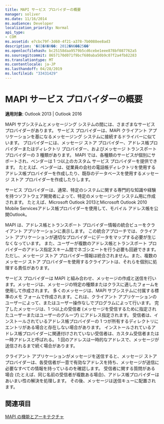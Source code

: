```yaml
---
title: MAPI サービス プロバイダーの概要
manager: soliver
ms.date: 11/16/2014
ms.audience: Developer
localization_priority: Normal
api_type:
- COM
ms.assetid: e7cbc79f-3d60-4f21-a378-7b0088ee8ad3
description: '�ŏI�X�V��: 2012�N6��25��'
ms.openlocfilehash: bc25158daa9579b5cd6cebe1eee878bf087762a5
ms.sourcegitcommit: 8657170d071f9bcf680aba50b9c07f2a4fb82283
ms.translationtype: MT
ms.contentlocale: ja-JP
ms.lasthandoff: 04/28/2019
ms.locfileid: "33431429"
---
```

# <a name="mapi-service-provider-overview"></a>MAPI サービス プロバイダーの概要

  
  
**適用対象**: Outlook 2013 | Outlook 2016 
  
MAPI サブシステムとメッセージング システムの間には、さまざまなサービス プロバイダーがあります。 サービス プロバイダーは、MAPI クライアント アプリケーションを基になるメッセージング システムに接続するドライバーに似ています。 プロバイダーには、メッセージ ストア プロバイダー、アドレス帳プロバイダーまたはディレクトリ プロバイダー、およびメッセージ トランスポート プロバイダーの 3 種類があります。 MAPI では、各種類のサービスが個別にサポートされ、ベンダーは 1 つ以上のカスタム サービス プロバイダーを提供できます。 たとえば、ベンダーは、従業員の会社の電話帳ディレクトリを使用するアドレス帳プロバイダーを作成したり、既存のデータベースを使用するメッセージ ストア プロバイダーを作成したりします。
  
サービス プロバイダーは、通常、特定のシステムに関する専門的な知識や経験を持つソフトウェア開発者によって、特定のメッセージング システム用に作成されます。 たとえば、Microsoft Outlook 2013とMicrosoft Outlook 2010 Mobile Servicesアドレス帳プロバイダーを使用して、モバイル アドレス帳を公開Outlook。 
  
MAPI は、アドレス帳とトランスポート プロバイダー情報の統合ビューをクライアント アプリケーションに表示します。 この統合アプローチでは、クライアント アプリケーションが適切なプロバイダーにデータをマップする必要が生じなくなっています。 また、ユーザーが複数のアドレス帳とトランスポート プロバイダーのアドレス指定スキーム間でネゴシエートを行う必要も回避できます。 ただし、メッセージ ストア プロバイダー情報は統合されません。また、複数のメッセージ ストア プロバイダーを使用するクライアントは、それらを個別に処理する責任があります。
  
サービス プロバイダーは MAPI と組み合わせ、メッセージの作成と送信を行います。メッセージは、メッセージの特定の種類またはクラスに適したフォームを使用して作成されます。 多くのメッセージは、MAPI サブシステムに付属する標準のメモ フォームで作成されます。これは、クライアント アプリケーションのユーザーによって、またはユーザー操作なしでプログラムによって行います。 完了したメッセージは、1 つ以上の受信者 (メッセージを受信するために指定されたユーザーまたはユーザーのグループ) にアドレス指定されます。 受信者は、インストールされているアドレス帳プロバイダーの 1 つが所有するディレクトリにエントリがある場合と存在しない場合があります。 インストールされているアドレス帳プロバイダーに関連付けされていない受信者は、カスタム受信者または一時アドレスと呼ばれる。 1 回のアドレスは一時的なアドレスで、メッセージが送信されるまで続く場合があります。 
  
クライアント アプリケーションがメッセージを送信すると、メッセージ ストア プロバイダーは、各受信者が一意で有効なアドレスを持ち、メッセージが送信に必要なすべての情報を持っているのを確認します。 受信者に関する質問がある場合 (たとえば、同じ名前の受信者が複数ある場合)、アドレス帳プロバイダーはあいまい性の解決を処理します。 その後、メッセージは送信キューに配置されます。 
  
## <a name="see-also"></a>関連項目



[MAPI の機能とアーキテクチャ](mapi-features-and-architecture.md)

